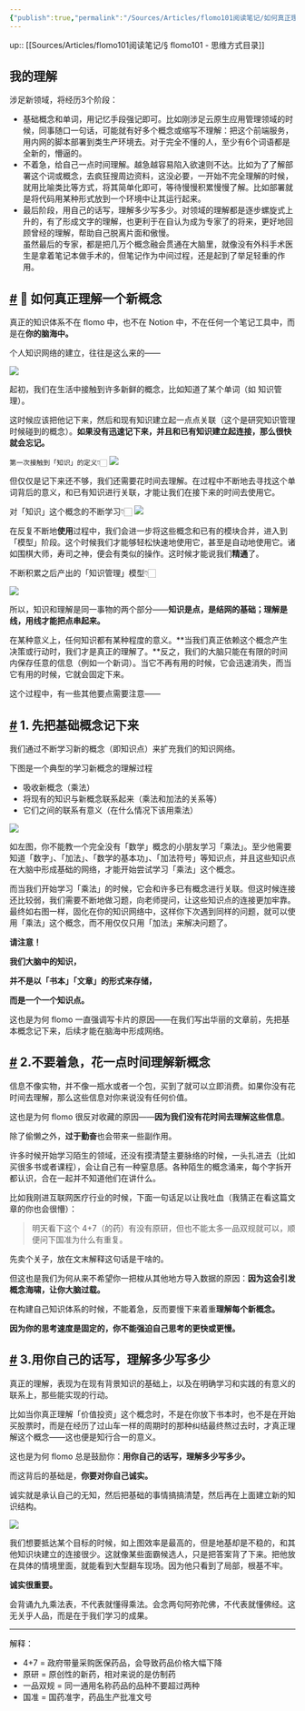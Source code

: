 ```yaml
---
{"publish":true,"permalink":"/Sources/Articles/flomo101阅读笔记/如何真正理解一个新概念.md","title":"如何真正理解一个新概念","created":"2022-07-22","modified":"2023-03-14","published":"2025-07-08T23:55:43.248+08:00","tags":["review"],"cssclasses":""}
---
```



up:: [[Sources/Articles/flomo101阅读笔记/§ flomo101 - 思维方式目录]]

## 我的理解

涉足新领域，将经历3个阶段：

- 基础概念和单词，用记忆手段强记即可。比如刚涉足云原生应用管理领域的时候，同事随口一句话，可能就有好多个概念或缩写不理解：把这个前端服务，用内网的脚本部署到类生产环境去。对于完全不懂的人，至少有6个词语都是全新的，懵逼的。
- 不着急，给自己一点时间理解。越急越容易陷入欲速则不达。比如为了了解部署这个词或概念，去疯狂搜周边资料，这没必要，一开始不完全理解的时候，就用比喻类比等方式，将其简单化即可，等待慢慢积累慢慢了解。比如部署就是将代码用某种形式放到一个环境中让其运行起来。
- 最后阶段，用自己的话写，理解多少写多少。对领域的理解都是逐步螺旋式上升的，有了形成文字的理解，也更利于在自认为成为专家了的将来，更好地回顾曾经的理解，帮助自己脱离片面和傲慢。  
虽然最后的专家，都是把几万个概念融会贯通在大脑里，就像没有外科手术医生是拿着笔记本做手术的，但笔记作为中间过程，还是起到了举足轻重的作用。

## [#](https://help.flomoapp.com/thinking/knowledge.html#%F0%9F%8E%AF-%E5%A6%82%E4%BD%95%E7%9C%9F%E6%AD%A3%E7%90%86%E8%A7%A3%E4%B8%80%E4%B8%AA%E6%96%B0%E6%A6%82%E5%BF%B5) 🎯 如何真正理解一个新概念

真正的知识体系不在 flomo 中，也不在 Notion 中，不在任何一个笔记工具中，而是在**你的脑海中。**

个人知识网络的建立，往往是这么来的——

![](https://img2.oldwinter.top/如何真正理解一个新概念_image_1.png)

起初，我们在生活中接触到许多新鲜的概念，比如知道了某个单词（如 知识管理）。

这时候应该把他记下来，然后和现有知识建立起一点点关联（这个是研究知识管理时候碰到的概念）。**如果没有迅速记下来，并且和已有知识建立起连接，那么很快就会忘记。**

`第一次接触到「知识」的定义👇🏻` ![](https://img2.oldwinter.top/如何真正理解一个新概念_image_2.png)

但仅仅是记下来还不够，我们还需要花时间去理解。在过程中不断地去寻找这个单词背后的意义，和已有知识进行关联，才能让我们在接下来的时间去使用它。

对「知识」这个概念的不断学习👇🏻 ![](https://img2.oldwinter.top/如何真正理解一个新概念_image_3.png)

在反复不断地**使用**过程中，我们会进一步将这些概念和已有的模块合并，进入到「模型」阶段。这个时候我们才能够轻松快速地使用它，甚至是自动地使用它。诸如围棋大师，寿司之神，便会有类似的操作。这时候才能说我们**精通**了。

不断积累之后产出的「知识管理」模型👇🏻

![](https://img2.oldwinter.top/如何真正理解一个新概念_image_4.png)

所以，知识和理解是同一事物的两个部分——**知识是点，是结网的基础；理解是线，用线才能把点串起来。**

在某种意义上，任何知识都有某种程度的意义。**当我们真正依赖这个概念产生决策或行动时，我们才是真正的理解了。**反之，我们的大脑只能在有限的时间内保存任意的信息（例如一个新词）。当它不再有用的时候，它会迅速消失，而当它有用的时候，它就会固定下来。

这个过程中，有一些其他要点需要注意——

## [#](https://help.flomoapp.com/thinking/knowledge.html#_1-%E5%85%88%E6%8A%8A%E5%9F%BA%E7%A1%80%E6%A6%82%E5%BF%B5%E8%AE%B0%E4%B8%8B%E6%9D%A5) 1. 先把基础概念记下来

我们通过不断学习新的概念（即知识点）来扩充我们的知识网络。

下图是一个典型的学习新概念的理解过程

- 吸收新概念（乘法）
- 将现有的知识与新概念联系起来（乘法和加法的关系等）
- 它们之间的联系有意义（在什么情况下该用乘法）

![](https://img2.oldwinter.top/如何真正理解一个新概念_image_5.png)

如左图，你不能教一个完全没有「数学」概念的小朋友学习「乘法」。至少他需要知道「数字」、「加法」、「数学的基本功」、「加法符号」等知识点，并且这些知识点在大脑中形成基础的网络，才能开始尝试学习「乘法」这个概念。

而当我们开始学习「乘法」的时候，它会和许多已有概念进行关联。但这时候连接还比较弱，我们需要不断地做习题，向老师提问，让这些知识点的连接更加牢靠。最终如右图一样，固化在你的知识网络中，这样你下次遇到同样的问题，就可以使用「乘法」这个概念，而不用仅仅只用「加法」来解决问题了。

**请注意！**

**我们大脑中的知识，**

**并不是以「书本」「文章」的形式来存储，**

**而是一个一个知识点。**

这也是为何 flomo 一直强调写卡片的原因——在我们写出华丽的文章前，先把基本概念记下来，后续才能在脑海中形成网络。

## [#](https://help.flomoapp.com/thinking/knowledge.html#_2-%E4%B8%8D%E8%A6%81%E7%9D%80%E6%80%A5-%E8%8A%B1%E4%B8%80%E7%82%B9%E6%97%B6%E9%97%B4%E7%90%86%E8%A7%A3%E6%96%B0%E6%A6%82%E5%BF%B5) 2.不要着急，花一点时间理解新概念

信息不像实物，并不像一瓶水或者一个包，买到了就可以立即消费。如果你没有花时间去理解，那么这些信息对你来说没有任何价值。

这也是为何 flomo 很反对收藏的原因——**因为我们没有花时间去理解这些信息**。

除了偷懒之外，**过于勤奋**也会带来一些副作用。

许多时候开始学习陌生的领域，还没有摸清楚主要脉络的时候，一头扎进去（比如买很多书或者课程），会让自己有一种窒息感。各种陌生的概念涌来，每个字拆开都认识，合在一起并不知道他们在讲什么。

比如我刚进互联网医疗行业的时候，下面一句话足以让我吐血（我猜正在看这篇文章的你也会很懵）：

> 明天看下这个 4+7（的药）有没有原研，但也不能太多一品双规就可以，顺便问下国准为什么有重复。

先卖个关子，放在文末解释这句话是干啥的。

但这也是我们为何从来不希望你一把梭从其他地方导入数据的原因：**因为这会引发概念海啸，让你大脑过载。**

在构建自己知识体系的时候，不能着急，反而要慢下来着重**理解每个新概念。**

**因为你的思考速度是固定的，你不能强迫自己思考的更快或更慢。**

## [#](https://help.flomoapp.com/thinking/knowledge.html#_3-%E7%94%A8%E4%BD%A0%E8%87%AA%E5%B7%B1%E7%9A%84%E8%AF%9D%E5%86%99-%E7%90%86%E8%A7%A3%E5%A4%9A%E5%B0%91%E5%86%99%E5%A4%9A%E5%B0%91) 3.用你自己的话写，理解多少写多少

真正的理解，表现为在现有背景知识的基础上，以及在明确学习和实践的有意义的联系上，那些能实现的行动。

比如当你真正理解「价值投资」这个概念时，不是在你放下书本时，也不是在开始买股票时，而是在经历了过山车一样的周期时的那种纠结最终熬过去时，才真正理解这个概念——这也便是知行合一的意义。

这也是为何 flomo 总是鼓励你：**用你自己的话写，理解多少写多少。**

而这背后的基础是，**你要对你自己诚实。**

诚实就是承认自己的无知，然后把基础的事情搞搞清楚，然后再在上面建立新的知识结构。

![](https://img2.oldwinter.top/Extras/Media/meaning006.png)

我们想要抵达某个目标的时候，如上图效率是最高的，但是地基却是不稳的，和其他知识块建立的连接很少。这就像某些面霸候选人，只是把答案背了下来。把他放在具体的情境里面，就能看到大型翻车现场。因为他只看到了局部，根基不牢。

**诚实很重要。**

会背诵九九乘法表，不代表就懂得乘法。会念两句阿弥陀佛，不代表就懂佛经。这无关乎人品，而是在于我们学习的成果。

___

解释：

- 4+7 = 政府带量采购医保药品，会导致药品价格大幅下降
- 原研 = 原创性的新药，相对来说的是仿制药
- 一品双规 = 同一通用名称药品的品种不要超过两种
- 国准 = 国药准字，药品生产批准文号